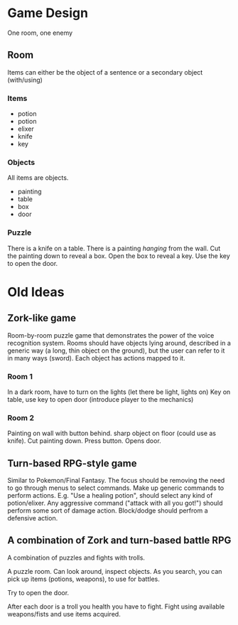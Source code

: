 Game Design
================

One room, one enemy

Room
----

Items can either be the object of a sentence or a secondary object (with/using)

### Items
- potion
- potion
- elixer
- knife
- key


### Objects
All items are objects.
- painting
- table
- box
- door

### Puzzle

There is a knife on a table. There is a painting _hanging_ from the wall. Cut the painting down to reveal a box. Open the box to reveal a key. Use the key to open the door.

Old Ideas
===


Zork-like game
----------------------

Room-by-room puzzle game that demonstrates the power of the voice recognition system. Rooms should have objects lying around, described in a generic way (a long, thin object on the ground), but the user can refer to it in many ways (sword). Each object has actions mapped to it.

### Room 1

In a dark room, have to turn on the lights (let there be light, lights on)
Key on table, use key to open door (introduce player to the mechanics)

### Room 2

Painting on wall with button behind. sharp object on floor (could use as knife). Cut painting down. Press button. Opens door.


Turn-based RPG-style game
-------------------------

Similar to Pokemon/Final Fantasy. The focus should be removing the need to go through menus to select commands. Make up generic commands to perform actions. E.g. "Use a healing potion", should select any kind of potion/elixer. Any aggressive command ("attack with all you got!") should perform some sort of damage action. Block/dodge should perfrom a defensive action.


A combination of Zork and turn-based battle RPG
---------------------------------

A combination of puzzles and fights with trolls.

A puzzle room. Can look around, inspect objects. As you search, you can pick up items (potions, weapons), to use for battles.

Try to open the door.

After each door is a troll you health you have to fight. Fight using available weapons/fists and use items acquired.